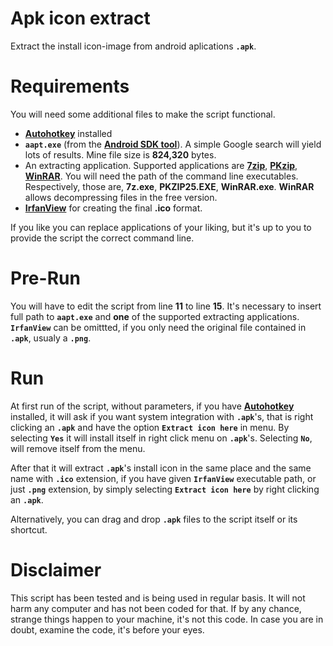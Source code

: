 # Apk icon extract

Extract the install icon-image from android aplications **```.apk```**.

# Requirements
You will need some additional files to make the script functional.<br/>
  * **[Autohotkey](https://autohotkey.com/)** installed
  * **```aapt.exe```** (from the **[Android SDK tool](https://developer.android.com/studio/index.html)**). A simple Google search will yield lots of results. Mine file size is **824,320** bytes.
  * An extracting application. Supported applications are **[7zip](http://www.7-zip.org/)**, **[PKzip](https://www.google.gr/search?q=PKzip+2.5)**, **[WinRAR](https://www.rarlab.com/)**. You will need the path of the command line executables. Respectively, those are, **7z.exe**, **PKZIP25.EXE**, **WinRAR.exe**. **WinRAR** allows decompressing files in the free version.
  * **[IrfanView](http://www.irfanview.com/)** for creating the final **.ico** format.<br/>

If you like you can replace applications of your liking, but it's up to you to provide the script the correct command line.

# Pre-Run
You will have to edit the script from line **11** to line **15**. It's necessary to insert full path to **```aapt.exe```** and **one** of the supported extracting applications. **```IrfanView```** can be omittted, if you only need the original file contained in **```.apk```**, usualy a **```.png```**.

# Run
At first run of the script, without parameters, if you have **[Autohotkey](https://autohotkey.com/)** installed, it will ask if you want system integration with **```.apk```**'s, that is right clicking an **```.apk```** and have the option **```Extract icon here```** in menu. By selecting **```Yes```** it will install itself in right click menu on **```.apk```**'s. Selecting **```No```**, will remove itself from the menu.<br/>

After that it will extract **```.apk```**'s install icon in the same place and the same name with **```.ico```** extension, if you have given **```IrfanView```** executable path, or just **```.png```** extension, by simply selecting **```Extract icon here```** by right clicking an **```.apk```**.<br/>

Alternatively, you can drag and drop **```.apk```** files to the script itself or its shortcut.

# Disclaimer
This script has been tested and is being used in regular basis. It will not harm any computer and has not been coded for that. If by any chance, strange things happen to your machine, it's not this code. In case you are in doubt, examine the code, it's before your eyes.
